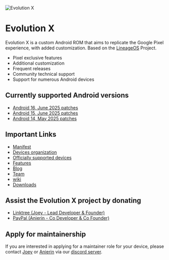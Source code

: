 ![Evolution X](https://github.com/Evolution-X/manifest/raw/vic/Banner.png)

# Evolution X

Evolution X is a custom Android ROM that aims to replicate the Google Pixel experience, with added customization. Based on the [LineageOS](https://github.com/LineageOS/) Project.

- Pixel exclusive features
- Additional customization
- Frequent releases
- Community technical support
- Support for numerous Android devices

## Currently supported Android versions
- [Android 16, June 2025 patches](https://github.com/Evolution-X/manifest/commits/bka)
- [Android 15, June 2025 patches](https://github.com/Evolution-X/manifest/commits/vic)
- [Android 14, May 2025 patches](https://github.com/Evolution-X/manifest/commits/udc)

## Important Links
- [Manifest](https://github.com/Evolution-X/manifest)
- [Devices organization](https://github.com/Evolution-X-Devices)
- [Officially supported devices](https://evolution-x.org/devices)
- [Features](https://evolution-x.org/features)
- [Blog](https://evolution-x.org/blog)
- [Team](https://evolution-x.org/team)
- [wiki](https://wiki.evolution-x.org)
- [Downloads](https://cdn.evolution-x.org)

## Assist the Evolution X project by donating
- [Linktree (Joey - Lead Developer & Founder)](https://linktr.ee/joeyhuab)
- [PayPal (Anierin - Co Developer & Co Founder)](https://PayPal.me/AnierinB)

## Apply for maintainership

If you are interested in applying for a maintainer role for your device, please contact [Joey](https://github.com/joeyhuab) or [Anierin](https://github.com/AnierinBliss) via our [discord server](https://discord.gg/Evolution-X).
